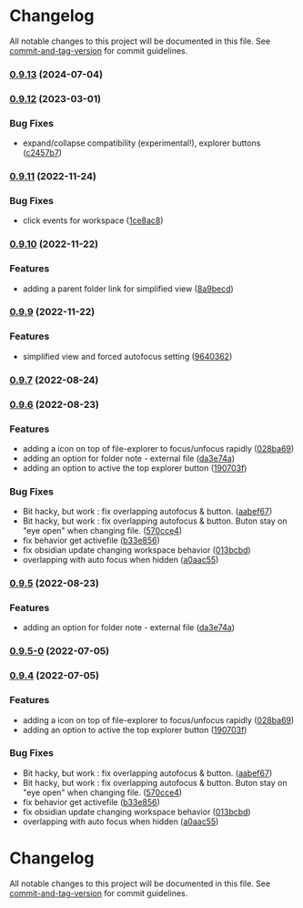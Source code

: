 # Changelog

All notable changes to this project will be documented in this file. See [commit-and-tag-version](https://github.com/absolute-version/commit-and-tag-version) for commit guidelines.

### [0.9.13](https://github.com/grochowski/obsidian-folder-focus-mode/compare/0.9.12...0.9.13) (2024-07-04)

### [0.9.12](https://github.com/grochowski/obsidian-folder-focus-mode/compare/0.9.11...0.9.12) (2023-03-01)


### Bug Fixes

* expand/collapse compatibility (experimental!), explorer buttons ([c2457b7](https://github.com/grochowski/obsidian-folder-focus-mode/commit/c2457b79ac8000f3f695b89105b3c05a07da3c53))

### [0.9.11](https://github.com/grochowski/obsidian-folder-focus-mode/compare/0.9.10...0.9.11) (2022-11-24)


### Bug Fixes

* click events for workspace ([1ce8ac8](https://github.com/grochowski/obsidian-folder-focus-mode/commit/1ce8ac84abd72fcf403db55858997dff1b43641a))

### [0.9.10](https://github.com/grochowski/obsidian-folder-focus-mode/compare/0.9.9...0.9.10) (2022-11-22)


### Features

* adding a parent folder link for simplified view ([8a9becd](https://github.com/grochowski/obsidian-folder-focus-mode/commit/8a9becd12fcb1ff8bb9556b39c1f491251451a41))

### [0.9.9](https://github.com/grochowski/obsidian-folder-focus-mode/compare/0.9.8...0.9.9) (2022-11-22)


### Features

* simplified view and forced autofocus setting ([9640362](https://github.com/grochowski/obsidian-folder-focus-mode/commit/9640362234ba7af0f8308f94b3f81a358fd05b90))

### [0.9.7](https://github.com/grochowski/obsidian-folder-focus-mode/compare/0.9.6...0.9.7) (2022-08-24)

### [0.9.6](https://github.com/grochowski/obsidian-folder-focus-mode/compare/0.9.3...0.9.6) (2022-08-23)


### Features

* adding a icon on top of file-explorer to focus/unfocus rapidly ([028ba69](https://github.com/grochowski/obsidian-folder-focus-mode/commit/028ba69849fb7a8e57187868df940e84ac340704))
* adding an option for folder note - external file ([da3e74a](https://github.com/grochowski/obsidian-folder-focus-mode/commit/da3e74ad76f1f3e328a5e2a13a3f130a90363468))
* adding an option to active the top explorer button ([190703f](https://github.com/grochowski/obsidian-folder-focus-mode/commit/190703fcc14453dd7de236e2a714ae06d76eed45))


### Bug Fixes

* Bit hacky, but work : fix overlapping autofocus & button. ([aabef67](https://github.com/grochowski/obsidian-folder-focus-mode/commit/aabef67a91c37ca6668d66c8dc011f32a58fbd3e))
* Bit hacky, but work : fix overlapping autofocus & button. Buton stay on "eye open" when changing file. ([570cce4](https://github.com/grochowski/obsidian-folder-focus-mode/commit/570cce40b510c43852d24ddc386ccd773b0fb928))
* fix behavior get activefile ([b33e856](https://github.com/grochowski/obsidian-folder-focus-mode/commit/b33e85663a53c6f6d970658e3624e668928d5593))
* fix obsidian update changing workspace behavior ([013bcbd](https://github.com/grochowski/obsidian-folder-focus-mode/commit/013bcbd559a54a11ffac93bb44e0502403018225))
* overlapping with auto focus when hidden ([a0aac55](https://github.com/grochowski/obsidian-folder-focus-mode/commit/a0aac5564bd899572ef5b53c0dfdf158c3a8bbe6))

### [0.9.5](https://github.com/Mara-Li/obsidian-folder-focus-mode/compare/0.9.5-0...0.9.5) (2022-08-23)


### Features

* adding an option for folder note - external file ([da3e74a](https://github.com/Mara-Li/obsidian-folder-focus-mode/commit/da3e74ad76f1f3e328a5e2a13a3f130a90363468))

### [0.9.5-0](https://github.com/Mara-Li/obsidian-folder-focus-mode/compare/0.9.4...0.9.5-0) (2022-07-05)

### [0.9.4](https://github.com/Mara-Li/obsidian-folder-focus-mode/compare/0.9.3...0.9.4) (2022-07-05)


### Features

* adding a icon on top of file-explorer to focus/unfocus rapidly ([028ba69](https://github.com/Mara-Li/obsidian-folder-focus-mode/commit/028ba69849fb7a8e57187868df940e84ac340704))
* adding an option to active the top explorer button ([190703f](https://github.com/Mara-Li/obsidian-folder-focus-mode/commit/190703fcc14453dd7de236e2a714ae06d76eed45))


### Bug Fixes

* Bit hacky, but work : fix overlapping autofocus & button. ([aabef67](https://github.com/Mara-Li/obsidian-folder-focus-mode/commit/aabef67a91c37ca6668d66c8dc011f32a58fbd3e))
* Bit hacky, but work : fix overlapping autofocus & button. Buton stay on "eye open" when changing file. ([570cce4](https://github.com/Mara-Li/obsidian-folder-focus-mode/commit/570cce40b510c43852d24ddc386ccd773b0fb928))
* fix behavior get activefile ([b33e856](https://github.com/Mara-Li/obsidian-folder-focus-mode/commit/b33e85663a53c6f6d970658e3624e668928d5593))
* fix obsidian update changing workspace behavior ([013bcbd](https://github.com/Mara-Li/obsidian-folder-focus-mode/commit/013bcbd559a54a11ffac93bb44e0502403018225))
* overlapping with auto focus when hidden ([a0aac55](https://github.com/Mara-Li/obsidian-folder-focus-mode/commit/a0aac5564bd899572ef5b53c0dfdf158c3a8bbe6))

# Changelog

All notable changes to this project will be documented in this file. See [commit-and-tag-version](https://github.com/absolute-version/commit-and-tag-version) for commit guidelines.
